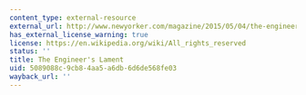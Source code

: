 ```yaml
---
content_type: external-resource
external_url: http://www.newyorker.com/magazine/2015/05/04/the-engineers-lament
has_external_license_warning: true
license: https://en.wikipedia.org/wiki/All_rights_reserved
status: ''
title: The Engineer's Lament
uid: 5089088c-9cb8-4aa5-a6db-6d6de568fe03
wayback_url: ''
---
```

